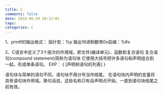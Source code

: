 ```yaml
---
title: C
comments: false
date: 2018-06-20 20:12:01
tags:
categories: C
---
```


1、printf的输出格式：
   指针型：%p
   输出16进制数带0x前缀：%#x

2、C语言中定义了3个层次的作用域，即文件(编译单元)、函数和复合语句
   复合语句(compound statement)简称为语句块
   它使用大括号把许多语句和声明组合到一起，形成单条语句。
   EXP：
       { [声明和语句的列表] }

   语句块与简单的语句不同，语句块不用分号当作结尾。
   在语句块内声明的变量将具有语句块作用域。换句话说，这些名称只有自声明点开始，一直到语句块结尾之前有效。

